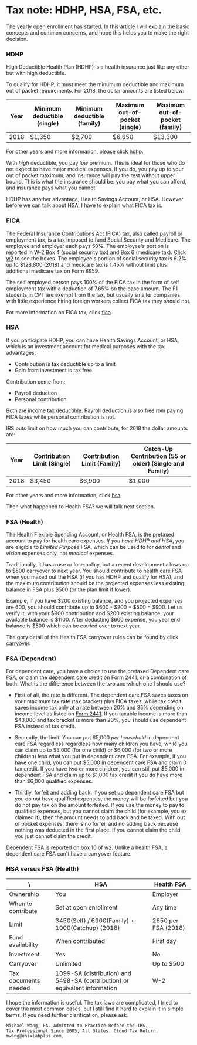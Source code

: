 # Tax note: HDHP, HSA, FSA, etc.

The yearly open enrollment has started. In this article I will explain
the basic concepts and common concerns, and hope this helps you to make
the right decision.

### HDHP

High Deductible Health Plan (HDHP) is a health insurance just like any
other but with high deductible.

To qualify for HDHP, it must meet the minumum deductible and maximum
out of packet requirements. For 2018, the dollar amounts are listed below:

| Year | Minimum deductible (single) | Minimum deductible (family)	| Maximum out-of-pocket (single) | Maximum out-of-pocket (family) |
| --- | --- | --- | --- | --- |
| 2018 | $1,350 | $2,700 | $6,650 | $13,300 |

For other years and more informarion, please click
[hdhp](https://en.wikipedia.org/wiki/High-deductible_health_plan).

With _high_ deductible, you pay _low_ premium. This is ideal for those
who do not expect to have major medical expenses. If you do, you pay up
to your out of pocket maximum, and insurance will pay the rest without
upper bound. This is what the insurance should be: you pay what you can
afford, and insurance pays what you cannot.

HDHP has another advantage, Health Savings Account, or HSA. However
before we can talk about HSA, I have to explain what FICA tax is.

### FICA

The Federal Insurance Contributions Act (FICA) tax, also called payroll or
employment tax, is a tax imposed to fund Social Security and Medicare. The
employee and employer each pays 50%. The employee's portion is reported
in W-2 Box 4 (social security tax) and Box 6 (medicare tax). Click
[w2](https://www.irs.gov/pub/irs-pdf/fw2.pdf) to see the boxes. The
employee's portion of social security tax is 6.2% up to $128,800 (2018)
and medicare tax is 1.45% without limit plus additional medicare tax on
Form 8959.

The self employed person pays 100% of the FICA tax in the form of self
employment tax with a deduction of 7.65% on the base amount. The F1
students in CPT are exempt from the tax, but usually smaller companies
with little experience hiring foreign workers collect FICA tax they
should not.

For more information on FICA tax, click
[fica](https://en.wikipedia.org/wiki/Federal_Insurance_Contributions_Act_tax).

### HSA

If you participate HDHP, you can have Health Savings Account, or HSA,
which is an investment account for medical purposes with the tax
advantages:

- Contribution is tax deductible up to a limit
- Gain from investment is tax free

Contribution come from:

- Payroll deduction
- Personal contribution

Both are income tax deductible. Payroll deduction is also free rom paying
FICA taxes while personal contribution is not.

IRS puts limit on how much you can contribute, for 2018 the dollar
amounts are:

| Year | Contribution Limit (Single) | Contribution Limit (Family) | Catch-Up Contribution (55 or older) (Single and Family) |
| --- | --- | --- | --- |
| 2018 | $3,450 | $6,900 | $1,000 |

For other years and more information, click
[hsa](https://en.wikipedia.org/wiki/Health_savings_account).

Then what happened to Health FSA? we will talk next section.

### FSA (Health)

The Health Flexible Spending Account, or Health FSA, is the pretaxed
account to pay for health care expenses. _If you have HDHP and HSA_, you
are eligible to _Limited Purpose_ FSA, which can be used to for _dental_
and _vision_ expenses only, not _medical_ expenses.

Traditionally, it has a use or lose policy, but a recent development
allows up to $500 carryover to next year. You should contribute to
health care FSA when you maxed out the HSA (if you has HDHP and qualify
for HSA), and the maximum contribution should be the projected expenses
less existing balance in FSA plus $500 (or the plan limit if lower).

Example, if you have $200 existing balance, and you projected expenses
are 600, you should contribute up to $600 - $200 + $500 = $900. Let us
verify it, with your $900 contribution and $200 existing balance, your
available balance is $1100. After deducting $600 expense, you year end
balance is $500 which can be carried over to next year.

The gory detail of the Health FSA carryover rules can be found by click
[carryover](https://www.irs.gov/pub/irs-drop/n-13-71.pdf).

### FSA (Dependent)

For dependent care, you have a choice to use the pretaxed Dependent care
FSA, or claim the dependent care credit on Form 2441, or a combination of
both. What is the difference between the two and which one I should use?

* First of all, the rate is different. The dependent care
FSA saves taxes on your maximum tax rate (tax bracket) plus
FICA taxes, while tax credit saves income tax only at a rate
between 20% and 35% depending on income level as listed on [Form
2441](https://www.irs.gov/pub/irs-pdf/f2441.pdf). If you taxable income
is more than $43,000 and tax bracket is more than 20%, you should use
dependent FSA instead of tax credit.

* Secondly, the limit. You can put $5,000 _per household_ in dependent
care FSA regardless regardless how many children you have, while you
can claim up to $3,000 (for one child) or $6,000 (for two or more
children) less what you put in dependent care FSA. For example, if you
have one child, you can put $5,000 in dependent care FSA and claim 0
tax credit. If you have two or more children, you can still put $5,000
in dependent FSA and claim up to $1,000 tax credit if you do have more
than $6,000 qualified expenses.

* Thirdly, forfeit and adding back. If you set up dependent care FSA
but you do not have qualified expenses, the money will be forfeited
but you do not pay tax on the amount forfeited. If you use the money to
pay to qualified expenses, but you cannot claim the child (for example,
you ex claimed it), then the amount needs to add back and be taxed. With
out of pocket expenses, there is no forfei, and no adding back because
nothing was deducted in the first place. If you cannot claim the child,
you just cannot claim the credit.

Dependent FSA is reported on box 10 of
[w2](https://www.irs.gov/pub/irs-pdf/fw2.pdf). Unlike a health FSA,
a dependent care FSA can't have a carryover feature.

### HSA versus FSA (Health)

| \ | HSA | Health FSA |
| --- | --- | --- |
| Ownership | You | Employer |
| When to contribute | Set at open enrollment | Any time |
| Limit | 3450(Self) / 6900(Family) + 1000(Catchup) (2018) | 2650 per FSA (2018) |
| Fund availability | When contributed | First day |
| Investment | Yes | No |
| Carryover | Unlimited | Up to $500 |
| Tax documents needed | 1099-SA (distribution) and 5498-SA (contribution) or equivalent information | W-2 |

I hope the information is useful. The tax laws are complicated, I tried
to cover the most common cases, but I still find it hard to explain it
in simple terms. If you need further clarification, please ask.

```
Michael Wang, EA. Admitted to Practice Before the IRS.
Tax Professional Since 2005, All States. Cloud Tax Return.
mwang@unixlabplus.com.
```
